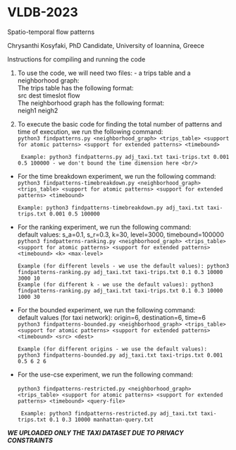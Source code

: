 # VLDB-2023
Spatio-temporal flow patterns

Chrysanthi Kosyfaki, PhD Candidate, University of Ioannina, Greece

Instructions for compiling and running the code
1. To use the code, we will need two files: - a trips table and a neighborhood graph: <br/>
The trips table has the following format: <br/>
  src dest timeslot flow <br/>
The neighborhood graph has the following format:<br/>
 neigh1 neigh2<br/>

2. To execute the basic code for finding the total number of patterns and time of execution, we run the following command: <br/>
        ```python3 findpatterns.py <neighborhood_graph> <trips_table> <support for atomic patterns> <support for extended patterns> <timebound>``` <br/>
  
        Example: python3 findpatterns.py adj_taxi.txt taxi-trips.txt 0.001 0.5 100000 - we don't bound the time dimension here <br/>
  
  - For the time breakdown experiment, we run the following command: <br/>
       ```python3 findpatterns-timebreakdown.py <neighborhood_graph> <trips_table> <support for atomic patterns> <support for extended patterns> <timebound>``` <br/>
       
        Example: python3 findpatterns-timebreakdown.py adj_taxi.txt taxi-trips.txt 0.001 0.5 100000
  
  - For the ranking experiment, we run the following command: <br/>
      default values: s_a=0.1, s_r=0.3, k=30, level=3000, timebound=100000 <br/>
      ```python3 findpatterns-ranking.py <neighborhood_graph> <trips_table> <support for atomic patterns> <support for extended patterns> <timebound> <k> <max-level>``` <br/>
      
        Example (for different levels - we use the default values): python3 findpatterns-ranking.py adj_taxi.txt taxi-trips.txt 0.1 0.3 10000 3000 10
        Example (for different k - we use the default values): python3 findpatterns-ranking.py adj_taxi.txt taxi-trips.txt 0.1 0.3 10000 1000 30
        
 - For the bounded experiment, we run the following command: <br/>
      default values (for taxi network): origin=6, destination=6, time=6 <br/>
      ```python3 findpatterns-bounded.py <neighborhood_graph> <trips_table> <support for atomic patterns> <support for extended patterns> <timebound> <src> <dest>``` <br/>
        
       Example (for different origins - we use the default values): python3 findpatterns-bounded.py adj_taxi.txt taxi-trips.txt 0.001 0.5 6 2 6
       
- For the use-cse experiment, we run the following command: <br/>    
    ```python3 findpatterns-restricted.py <neighborhood_graph> <trips_table> <support for atomic patterns> <support for extended patterns> <timebound> <query-file>```
       
       Example: python3 findpatterns-restricted.py adj_taxi.txt taxi-trips.txt 0.1 0.3 10000 manhattan-query.txt

 
***WE UPLOADED ONLY THE TAXI DATASET DUE TO PRIVACY CONSTRAINTS***

